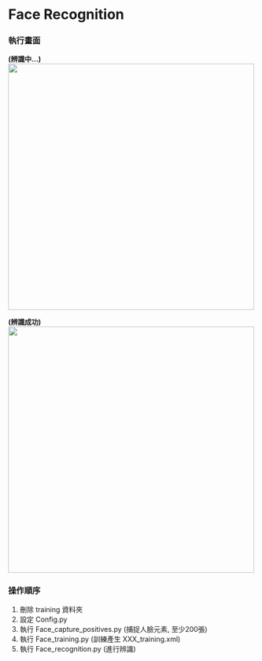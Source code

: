 # Face Recognition 

### 執行畫面  

**(辨識中...)**  
<img src = "https://github.com/hsinjungheish/FaceRecognizer/raw/main/pic/%E8%9E%A2%E5%B9%95%E6%93%B7%E5%8F%96%E7%95%AB%E9%9D%A2%20(306).png" width = 500>  

**(辨識成功)**  
<img src = "https://github.com/hsinjungheish/FaceRecognizer/raw/main/pic/%E8%9E%A2%E5%B9%95%E6%93%B7%E5%8F%96%E7%95%AB%E9%9D%A2%20(305).png" width = 500>  


### 操作順序  
1. 刪除 training 資料夾  
2. 設定 Config.py  
3. 執行 Face_capture_positives.py (捕捉人臉元素, 至少200張)  
4. 執行 Face_training.py (訓練產生 XXX_training.xml)  
5. 執行 Face_recognition.py (進行辨識)  

